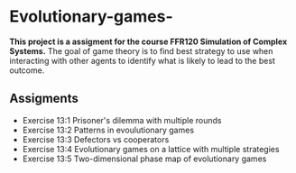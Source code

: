 # Evolutionary-games-
**This project is a assigment for the course FFR120 Simulation of Complex Systems.**
The goal of game theory is to find best strategy to use when interacting with other agents to identify what is likely to lead to the best outcome. 

## **Assigments**
- Exercise 13:1 Prisoner's dilemma with multiple rounds
- Exercise 13:2 Patterns in evoulutionary games
- Exercise 13:3 Defectors vs cooperators
- Exercise 13:4 Evolutionary games on a lattice with multiple strategies
- Exercise 13:5 Two-dimensional phase map of evolutionary games
